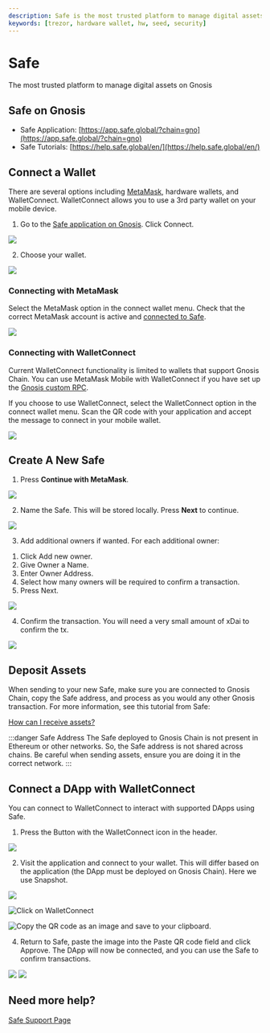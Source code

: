 ```yaml
---
description: Safe is the most trusted platform to manage digital assets on Gnosis
keywords: [trezor, hardware wallet, hw, seed, security]
---
```


# Safe

The most trusted platform to manage digital assets on Gnosis

## Safe on Gnosis

* Safe Application: [https://app.safe.global/?chain=gno](https://app.safe.global/?chain=gno)
* Safe Tutorials: [https://help.safe.global/en/](https://help.safe.global/en/)

## Connect a Wallet

There are several options including [MetaMask](/tools/wallets/metamask), hardware wallets, and WalletConnect. WalletConnect allows you to use a 3rd party wallet on your mobile device.

1) Go to the [Safe application on Gnosis](https://app.safe.global/?chain=gno). Click Connect.

![](</img/tools/safe/connect1.png>)

2) Choose your wallet.

![](</img/tools/safe/connect2.png>)

### Connecting with MetaMask

Select the MetaMask option in the connect wallet menu. Check that the correct MetaMask account is active and [connected to Safe](../wallets/metamask#b-manual-configuration).

![](/img/tools/safe/mm_connect.png)

### Connecting with WalletConnect

Current WalletConnect functionality is limited to wallets that support Gnosis Chain. You can use MetaMask Mobile with WalletConnect if you have set up the [Gnosis custom RPC](/tools/wallets/metamask/#manual-configuration).

If you choose to use WalletConnect, select the WalletConnect option in the connect wallet menu. Scan the QR code with your application and accept the message to connect in your mobile wallet.

![](/img/tools/safe/IMG_6490.png)

## Create A New Safe

1) Press **Continue with MetaMask**.

![](/img/tools/safe/safe1.png)

2) Name the Safe. This will be stored locally. Press **Next** to continue.

![](/img/tools/safe/safe2.png)

3) Add additional owners if wanted. For each additional owner:

1. Click Add new owner.
2. Give Owner a Name.
3. Enter Owner Address.
4. Select how many owners will be required to confirm a transaction.
5. Press Next.

![](/img/tools/safe/safe3.png)

4) Confirm the transaction. You will need a very small amount of xDai to confirm the tx.

![](/img/tools/safe/safe4.png)

## Deposit Assets

When sending to your new Safe, make sure you are connected to Gnosis Chain, copy the Safe address, and process as you would any other Gnosis transaction. For more information, see this tutorial from Safe:

[How can I receive assets?](https://help.safe.global/en/articles/40867-how-can-i-receive-assets)

:::danger Safe Address
The Safe deployed to Gnosis Chain is not present in Ethereum or other networks. So, the Safe address is not shared across chains.
Be careful when sending assets, ensure you are doing it in the correct network.
:::

## Connect a DApp with WalletConnect

You can connect to WalletConnect to interact with supported DApps using Safe.

1) Press the Button with the WalletConnect icon in the header. 

![](/img/tools/safe/safewallet1.png)

2) Visit the application and connect to your wallet. This will differ based on the application (the DApp must be deployed on Gnosis Chain). Here we use Snapshot.

![](/img/tools/safe/safewallet2.png)

![Click on WalletConnect](</img/tools/safe/safewallet3.png>)

![Copy the QR code as an image and save to your clipboard.](/img/tools/safe/safewallet4.png)

4) Return to Safe, paste the image into the Paste QR code field and click Approve. The DApp will now be connected, and you can use the Safe to confirm transactions.

![](/img/tools/safe/safewallet5.png)
![](/img/tools/safe/safewallet6.png)

## Need more help?

[Safe Support Page](https://help.safe.global/en/)